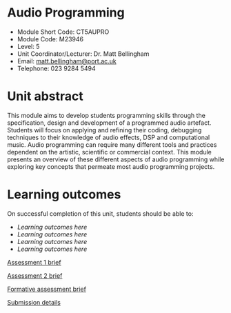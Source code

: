 
# Audio Programming

* Module Short Code: CT5AUPRO
* Module Code: M23946
* Level: 5
* Unit Coordinator/Lecturer: Dr. Matt Bellingham
* Email: <matt.bellingham@port.ac.uk>
* Telephone: 023 9284 5494

# Unit abstract
This module aims to develop students programming skills through the specification, design and development of a programmed audio artefact. Students will focus on applying and refining their coding, debugging techniques to their knowledge of audio effects, DSP and computational music. Audio programming can require many different tools and practices dependent on the artistic, scientific or commercial context. This module presents an overview of these different aspects of audio programming while exploring key concepts that permeate most audio programming projects.

# Learning outcomes
On successful completion of this unit, students should be able to:

* *Learning outcomes here*
* *Learning outcomes here*
* *Learning outcomes here*
* *Learning outcomes here*

[Assessment 1 brief](https://github.com/mattbport/assessment_test/blob/main/assessment1.md)

[Assessment 2 brief](https://github.com/mattbport/assessment_test/blob/main/assessment2.md)

[Formative assessment brief](https://github.com/mattbport/assessment_test/blob/main/formative_assessment.md)

[Submission details](https://github.com/mattbport/assessment_test/blob/main/submission_details.md)